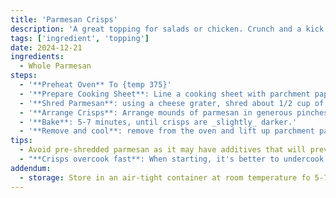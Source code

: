 ```yaml
---
title: 'Parmesan Crisps'
description: 'A great topping for salads or chicken. Crunch and a kick all in one.'
tags: ['ingredient', 'topping']
date: 2024-12-21
ingredients:
  - Whole Parmesan
steps:
  - '**Preheat Oven** To {temp 375}'
  - '**Prepare Cooking Sheet**: Line a cooking sheet with parchment paper.'
  - '**Shred Parmesan**: using a cheese grater, shred about 1/2 cup of parmesan.'
  - '**Arrange Crisps**: Arrange mounds of parmesan in generous pinches using your thumb and two other fingers.'
  - '**Bake**: 5-7 minutes, until crisps are _slightly_ darker.'
  - '**Remove and cool**: remove from the oven and lift up parchment paper with crisps. Place on counter and let cool for 2 minutes.'
tips:
  - Avoid pre-shredded parmesan as it may have additives that will prevent the cheese from sticking together.
  - "**Crisps overcook fast**: When starting, it's better to undercook. If a few crisps are a bit white in the center but the rest have sightly browned, it's probably best to remove."
addendum:
  - storage: Store in an air-tight container at room temperature fo 5-7 days.
---
```

